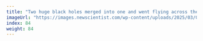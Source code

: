 ```yaml
---
title: "Two huge black holes merged into one and went flying across the cosmos"
imageUrl: "https://images.newscientist.com/wp-content/uploads/2025/03/04115348/SEI_241709675.jpg?width=788"
index: 84
weight: 84
---
```

